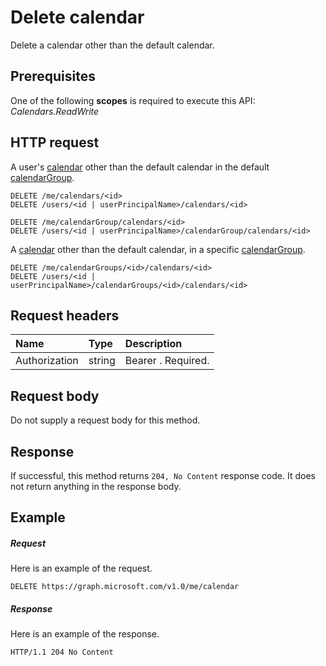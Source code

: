 # Delete calendar

Delete a calendar other than the default calendar.
## Prerequisites
One of the following **scopes** is required to execute this API: 
*Calendars.ReadWrite*
## HTTP request
<!-- { "blockType": "ignored" } -->
A user's [calendar](../resources/calendar.md) other than the default calendar in the default [calendarGroup](../resources/calendargroup.md).
```http
DELETE /me/calendars/<id>
DELETE /users/<id | userPrincipalName>/calendars/<id>

DELETE /me/calendarGroup/calendars/<id>
DELETE /users/<id | userPrincipalName>/calendarGroup/calendars/<id>
```
A [calendar](../resources/calendar.md) other than the default calendar, in a specific [calendarGroup](../resources/calendargroup.md).
```http
DELETE /me/calendarGroups/<id>/calendars/<id>
DELETE /users/<id | userPrincipalName>/calendarGroups/<id>/calendars/<id>
```
## Request headers
| Name           |  Type    | Description|
|:---------------|:---------|:----------|
| Authorization  |  string  | Bearer <token>. Required. |

## Request body
Do not supply a request body for this method.


## Response
If successful, this method returns `204, No Content` response code. It does not return anything in the response body.

## Example
##### Request
Here is an example of the request.
<!-- {
  "blockType": "request",
  "name": "delete_calendar"
}-->
```http
DELETE https://graph.microsoft.com/v1.0/me/calendar
```
##### Response
Here is an example of the response. 
<!-- {
  "blockType": "response",
  "truncated": true
} -->
```http
HTTP/1.1 204 No Content
```

<!-- uuid: 8fcb5dbc-d5aa-4681-8e31-b001d5168d79
2015-10-25 14:57:30 UTC -->
<!-- {
  "type": "#page.annotation",
  "description": "Delete calendar",
  "keywords": "",
  "section": "documentation",
  "tocPath": ""
}-->


<!-- {
  "type": "#page.annotation",
  "description": "Delete calendar.",
  "tocPath": "Outlook Calendar/calendar/Delete calendar",
  "apiVersion": "v1.0",
  "section": "documentation",
  "canonicalURL": ""
} -->
